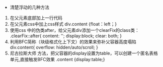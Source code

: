 - 清楚浮动的几种方法
 1. 在父元素底部加上一行代码<div style="clear:left/both(其中一个）"></div>
 2. 在父元素css中加上css样式 div.content {float：left；}
 3. 使用css 中的伪类after，给父元素div添加一个clearFix的class类：
  .clearFix::after{
      content: '';
      display:block;
      clear: both;
  }
 4. 利用BFC简称（块级格式化上下文）的效果来弥补父容器高度塌陷
   div.content{
       overflow: hidden/auto/scroll;
   }
 5. 尼古拉斯大师 方法，把父容器的display设置为table，可以创建一个匿名表格单元,直接触发BFC效果
  .content {display:table;}